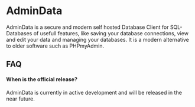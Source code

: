 # AdminData

AdminData is a secure and modern self hosted Database Client for SQL-Databases of usefull features, like saving your database connections, view and edit your data and managing your databases. It is a modern alternative to older software such as PHPmyAdmin.
## FAQ

#### When is the official release?

AdminData is currently in active development and will be released in the near future.
